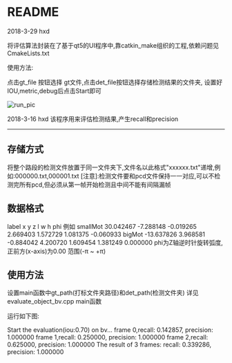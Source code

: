 README
======
2018-3-29 hxd

将评估算法封装在了基于qt5的UI程序中,靠catkin_make组织的工程,依赖问题见CmakeLists.txt

使用方法:

点击gt_file 按钮选择 gt文件,点击det_file按钮选择存储检测结果的文件夹,
设置好IOU,metric,debug后点击Start即可

![run_pic](http://192.168.1.20/XindongHe/algorithm_evaluation/blob/master/data/qt5_ui.png)

2018-3-16 hxd
该程序用来评估检测结果,产生recall和precision
****

## 存储方式
将整个路段的检测文件放置于同一文件夹下,文件名以此格式"xxxxxx.txt"递增,例如:000000.txt,000001.txt
[注意]:检测文件要和pcd文件保持一一对应,可以不检测完所有pcd,但必须从第一帧开始检测且中间不能有间隔漏帧

## 数据格式
label x y z l w h phi
例如
smallMot 30.042467 -7.288148 -0.019265 2.669403 1.572729 1.081375 -0.060933
bigMot -13.637826 3.968581 -0.884042 4.200720 1.609454 1.381249 0.000000
phi为Z轴逆时针旋转弧度,正前方(x-axis)为0.00  范围(-π ~ +π)

## 使用方法
设置main函数中gt_path(打标文件夹路径)和det_path(检测文件夹)
详见evaluate_object_bv.cpp main函数

运行如下图:

Start the evaluation(iou:0.70) on bv...
    frame 0,recall: 0.142857, precision: 1.000000
    frame 1,recall: 0.250000, precision: 1.000000
    frame 2,recall: 0.625000, precision: 1.000000
The result of 3 frames: recall: 0.339286, precision: 1.000000
